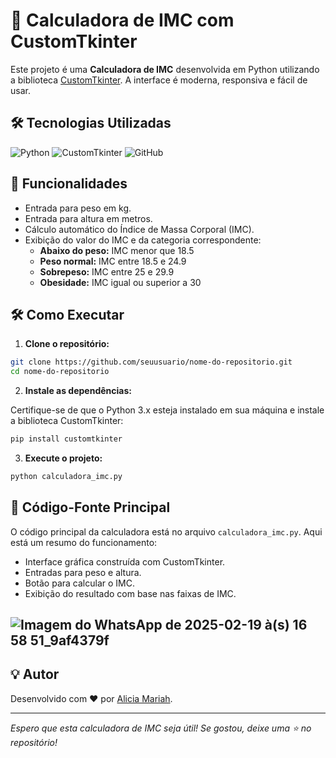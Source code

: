 # 🧮 Calculadora de IMC com CustomTkinter

Este projeto é uma **Calculadora de IMC** desenvolvida em Python utilizando a biblioteca [CustomTkinter](https://github.com/TomSchimansky/CustomTkinter). A interface é moderna, responsiva e fácil de usar.

## 🛠️ Tecnologias Utilizadas

![Python](https://img.shields.io/badge/Python-3.10-blue?style=for-the-badge&logo=python)
![CustomTkinter](https://img.shields.io/badge/CustomTkinter-%231DA1F2.svg?style=for-the-badge&logo=python&logoColor=white)
![GitHub](https://img.shields.io/badge/GitHub-%23121011.svg?style=for-the-badge&logo=github&logoColor=white)

## 🚀 Funcionalidades

- Entrada para peso em kg.
- Entrada para altura em metros.
- Cálculo automático do Índice de Massa Corporal (IMC).
- Exibição do valor do IMC e da categoria correspondente:
  - **Abaixo do peso:** IMC menor que 18.5
  - **Peso normal:** IMC entre 18.5 e 24.9
  - **Sobrepeso:** IMC entre 25 e 29.9
  - **Obesidade:** IMC igual ou superior a 30

## 🛠️ Como Executar

1. **Clone o repositório:**

```bash
git clone https://github.com/seuusuario/nome-do-repositorio.git
cd nome-do-repositorio
```

2. **Instale as dependências:**

Certifique-se de que o Python 3.x esteja instalado em sua máquina e instale a biblioteca CustomTkinter:

```bash
pip install customtkinter
```

3. **Execute o projeto:**

```bash
python calculadora_imc.py
```

## 📄 Código-Fonte Principal

O código principal da calculadora está no arquivo `calculadora_imc.py`. Aqui está um resumo do funcionamento:

- Interface gráfica construída com CustomTkinter.
- Entradas para peso e altura.
- Botão para calcular o IMC.
- Exibição do resultado com base nas faixas de IMC.

## ![Imagem do WhatsApp de 2025-02-19 à(s) 16 58 51_9af4379f](https://github.com/user-attachments/assets/68000b46-1440-4a99-ab2b-829501e5f3a6)




## 💡 Autor

Desenvolvido com ❤️ por [Alicia Mariah](https://github.com/AliciaMariah).

---

*Espero que esta calculadora de IMC seja útil! Se gostou, deixe uma ⭐ no repositório!*
